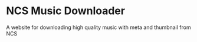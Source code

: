 # NCS Music Downloader
A website for downloading high quality music with meta and thumbnail from NCS
